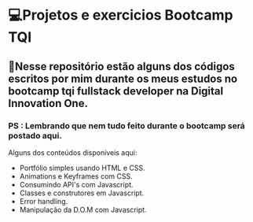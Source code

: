 # 💻Projetos e exercicios Bootcamp TQI
## 🔭Nesse repositório estão alguns dos códigos escritos por mim durante os meus estudos no bootcamp tqi fullstack developer na Digital Innovation One.
### PS : Lembrando que nem tudo feito durante o bootcamp será postado aqui.

Alguns dos conteúdos disponíveis aqui:

- Portfólio simples usando HTML e CSS.
- Animations e Keyframes com CSS.
- Consumindo API's com Javascript.
- Classes e construtores em Javascript.
- Error handling.
- Manipulação da D.O.M com Javascript.
